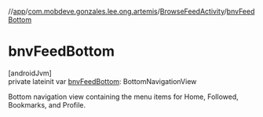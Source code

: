 //[app](../../../index.md)/[com.mobdeve.gonzales.lee.ong.artemis](../index.md)/[BrowseFeedActivity](index.md)/[bnvFeedBottom](bnv-feed-bottom.md)

# bnvFeedBottom

[androidJvm]\
private lateinit var [bnvFeedBottom](bnv-feed-bottom.md): BottomNavigationView

Bottom navigation view containing the menu items for Home, Followed, Bookmarks, and Profile.
